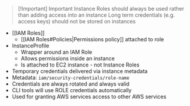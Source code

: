 >[!Important] Important
>Instance Roles should always be used rather than adding access into an instance
>Long term credentials (e.g. access keys) should not be stored on instances

- [[IAM Roles]]
	- [[IAM Roles#Policies|Permissions policy]] attached to role 
- InstanceProfile
	- Wrapper around an IAM Role
	- Allows permissions inside an instance
	- Is attached to EC2 instance - not Instance Roles
- Temporary credentials delivered via instance metadata
- Metadata: `iam/security-credentials/role-name`
- Credentials are always rotated and always valid
- CLI tools will use ROLE credentials automatically
- Used for granting AWS services access to other AWS services